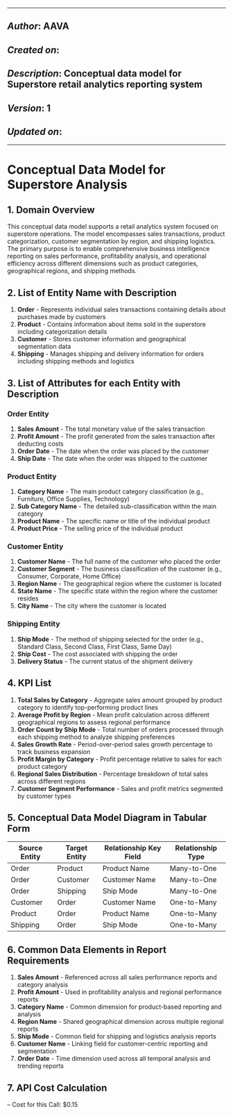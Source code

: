 _____________________________________________
## *Author*: AAVA
## *Created on*: 
## *Description*: Conceptual data model for Superstore retail analytics reporting system
## *Version*: 1
## *Updated on*: 
_____________________________________________

# Conceptual Data Model for Superstore Analysis

## 1. Domain Overview

This conceptual data model supports a retail analytics system focused on superstore operations. The model encompasses sales transactions, product categorization, customer segmentation by region, and shipping logistics. The primary purpose is to enable comprehensive business intelligence reporting on sales performance, profitability analysis, and operational efficiency across different dimensions such as product categories, geographical regions, and shipping methods.

## 2. List of Entity Name with Description

1. **Order** - Represents individual sales transactions containing details about purchases made by customers
2. **Product** - Contains information about items sold in the superstore including categorization details
3. **Customer** - Stores customer information and geographical segmentation data
4. **Shipping** - Manages shipping and delivery information for orders including shipping methods and logistics

## 3. List of Attributes for each Entity with Description

### Order Entity
1. **Sales Amount** - The total monetary value of the sales transaction
2. **Profit Amount** - The profit generated from the sales transaction after deducting costs
3. **Order Date** - The date when the order was placed by the customer
4. **Ship Date** - The date when the order was shipped to the customer

### Product Entity
1. **Category Name** - The main product category classification (e.g., Furniture, Office Supplies, Technology)
2. **Sub Category Name** - The detailed sub-classification within the main category
3. **Product Name** - The specific name or title of the individual product
4. **Product Price** - The selling price of the individual product

### Customer Entity
1. **Customer Name** - The full name of the customer who placed the order
2. **Customer Segment** - The business classification of the customer (e.g., Consumer, Corporate, Home Office)
3. **Region Name** - The geographical region where the customer is located
4. **State Name** - The specific state within the region where the customer resides
5. **City Name** - The city where the customer is located

### Shipping Entity
1. **Ship Mode** - The method of shipping selected for the order (e.g., Standard Class, Second Class, First Class, Same Day)
2. **Ship Cost** - The cost associated with shipping the order
3. **Delivery Status** - The current status of the shipment delivery

## 4. KPI List

1. **Total Sales by Category** - Aggregate sales amount grouped by product category to identify top-performing product lines
2. **Average Profit by Region** - Mean profit calculation across different geographical regions to assess regional performance
3. **Order Count by Ship Mode** - Total number of orders processed through each shipping method to analyze shipping preferences
4. **Sales Growth Rate** - Period-over-period sales growth percentage to track business expansion
5. **Profit Margin by Category** - Profit percentage relative to sales for each product category
6. **Regional Sales Distribution** - Percentage breakdown of total sales across different regions
7. **Customer Segment Performance** - Sales and profit metrics segmented by customer types

## 5. Conceptual Data Model Diagram in Tabular Form

| Source Entity | Target Entity | Relationship Key Field | Relationship Type |
|---------------|---------------|----------------------|-------------------|
| Order | Product | Product Name | Many-to-One |
| Order | Customer | Customer Name | Many-to-One |
| Order | Shipping | Ship Mode | Many-to-One |
| Customer | Order | Customer Name | One-to-Many |
| Product | Order | Product Name | One-to-Many |
| Shipping | Order | Ship Mode | One-to-Many |

## 6. Common Data Elements in Report Requirements

1. **Sales Amount** - Referenced across all sales performance reports and category analysis
2. **Profit Amount** - Used in profitability analysis and regional performance reports
3. **Category Name** - Common dimension for product-based reporting and analysis
4. **Region Name** - Shared geographical dimension across multiple regional reports
5. **Ship Mode** - Common field for shipping and logistics analysis reports
6. **Customer Name** - Linking field for customer-centric reporting and segmentation
7. **Order Date** - Time dimension used across all temporal analysis and trending reports

## 7. API Cost Calculation

– Cost for this Call: $0.15